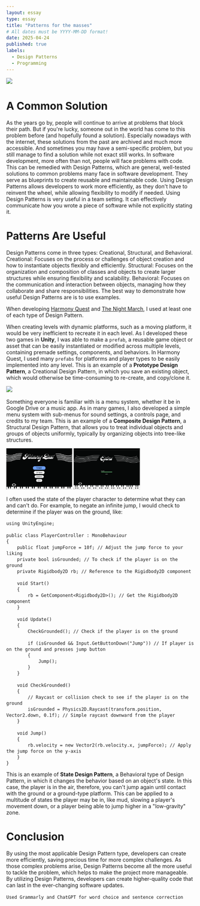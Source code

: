 ```yaml
---
layout: essay
type: essay
title: "Patterns for the masses"
# All dates must be YYYY-MM-DD format!
date: 2025-04-24
published: true
labels:
  - Design Patterns
  - Programming
---
```


<img width="20%" class="rounded float-start pe-4" src="https://cdn.pixabay.com/photo/2020/05/30/17/57/flower-5239814_1280.jpg">


# A Common Solution
As the years go by, people will continue to arrive at problems that block their path. But if you're lucky, someone out in the world has come to this problem before (and hopefully found a solution). Especially nowadays with the internet, these solutions from the past are archived and much more accessible. And sometimes you may have a semi-specific problem, but you still manage to find a solution while not exact still works. In software development, more often than not, people will face problems with code. This can be remedied with Design Patterns, which are general, well-tested solutions to common problems many face in software development. They serve as blueprints to create reusable and maintainable code. Using Design Patterns allows developers to work more efficiently, as they don't have to reinvent the wheel, while allowing flexibility to modify if needed. Using Design Patterns is very useful in a team setting. It can effectively communicate how you wrote a piece of software while not explicitly stating it. 


# Patterns Are Useful
Design Patterns come in three types: Creational, Structural, and Behavioral.
Creational: Focuses on the process or challenges of object creation and how to instantiate objects flexibly and efficiently.
Structural: Focuses on the organization and composition of classes and objects to create larger structures while ensuring flexibility and scalability.
Behavioral: Focuses on the communication and interaction between objects, managing how they collaborate and share responsibilities.
The best way to demonstrate how useful Design Patterns are is to use examples.

When developing [Harmony Quest](https://chaezenp.github.io/projects/harmonyquest.html) and [The Night March](https://chaezenp.github.io/projects/night-march.html), I used at least one of each type of Design Pattern. 



When creating levels with dynamic platforms, such as a moving platform, it would be very inefficient to recreate it in each level. As I developed these two games in **Unity**, I was able to make a ``prefab``, a reusable game object or asset that can be easily instantiated or modified across multiple levels, containing premade settings, components, and behaviors. In Harmony Quest, I used many ``prefabs`` for platforms and player types to be easily implemented into any level. This is an example of a **Prototype Design Pattern**, a Creational Design Pattern, in which you save an existing object, which would otherwise be time-consuming to re-create, and copy/clone it. 

<img width="35%" class="rounded pe-4" src="https://img.itch.zone/aW1hZ2UvMzE3MzgzMi8xODk5NTI5MC5wbmc=/794x1000/RwiJ0s.png">



Something everyone is familiar with is a menu system, whether it be in Google Drive or a music app. As in many games, I also developed a simple menu system with sub-menus for sound settings, a controls page, and credits to my team. This is an example of a **Composite Design Pattern**, a Structural Design Pattern, that allows you to treat individual objects and groups of objects uniformly, typically by organizing objects into tree-like structures. 

<img width="35%" class="rounded pe-4" src="../img/harmony-quest/HQMainMenu.png"> <img width="35%" class="rounded float-start pe-4" src="../img/harmony-quest/HQVolumeMenu.png">



I often used the state of the player character to determine what they can and can't do. For example, to negate an infinite jump, I would check to determine if the player was on the ground, like:
```
using UnityEngine;

public class PlayerController : MonoBehaviour
{
    public float jumpForce = 10f; // Adjust the jump force to your liking
    private bool isGrounded; // To check if the player is on the ground
    private Rigidbody2D rb; // Reference to the Rigidbody2D component

    void Start()
    {
        rb = GetComponent<Rigidbody2D>(); // Get the Rigidbody2D component
    }

    void Update()
    {
        CheckGrounded(); // Check if the player is on the ground
        
        if (isGrounded && Input.GetButtonDown("Jump")) // If player is on the ground and presses jump button
        {
            Jump();
        }
    }

    void CheckGrounded()
    {
        // Raycast or collision check to see if the player is on the ground
        isGrounded = Physics2D.Raycast(transform.position, Vector2.down, 0.1f); // Simple raycast downward from the player
    }

    void Jump()
    {
        rb.velocity = new Vector2(rb.velocity.x, jumpForce); // Apply the jump force on the y-axis
    }
}
```


This is an example of **State Design Pattern**, a Behavioral type of Design Pattern, in which it changes the behavior based on an object's state. In this case, the player is in the air, therefore, you can't jump again until contact with the ground or a ground-type platform. This can be applied to a multitude of states the player may be in, like mud, slowing a player's movement down, or a player being able to jump higher in a "low-gravity" zone. 



# Conclusion
By using the most applicable Design Pattern type, developers can create more efficiently, saving precious time for more complex challenges. As those complex problems arise, Design Patterns become all the more useful to tackle the problem, which helps to make the project more manageable. By utilizing Design Patterns, developers can create higher-quality code that can last in the ever-changing software updates.

``Used Grammarly and ChatGPT for word choice and sentence correction``
